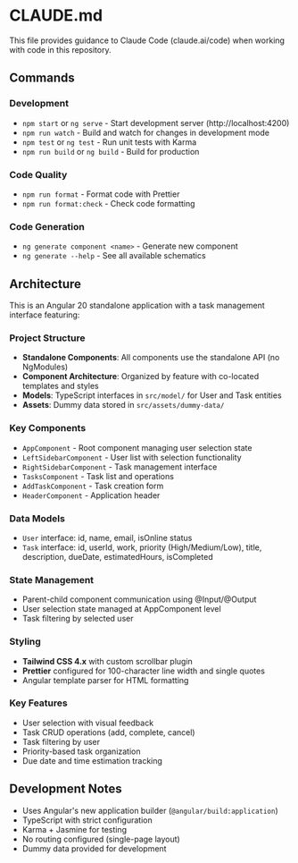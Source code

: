# CLAUDE.md

This file provides guidance to Claude Code (claude.ai/code) when working with code in this repository.

## Commands

### Development
- `npm start` or `ng serve` - Start development server (http://localhost:4200)
- `npm run watch` - Build and watch for changes in development mode
- `npm test` or `ng test` - Run unit tests with Karma
- `npm run build` or `ng build` - Build for production

### Code Quality
- `npm run format` - Format code with Prettier
- `npm run format:check` - Check code formatting

### Code Generation
- `ng generate component <name>` - Generate new component
- `ng generate --help` - See all available schematics

## Architecture

This is an Angular 20 standalone application with a task management interface featuring:

### Project Structure
- **Standalone Components**: All components use the standalone API (no NgModules)
- **Component Architecture**: Organized by feature with co-located templates and styles
- **Models**: TypeScript interfaces in `src/model/` for User and Task entities
- **Assets**: Dummy data stored in `src/assets/dummy-data/`

### Key Components
- `AppComponent` - Root component managing user selection state
- `LeftSidebarComponent` - User list with selection functionality
- `RightSidebarComponent` - Task management interface
- `TasksComponent` - Task list and operations
- `AddTaskComponent` - Task creation form
- `HeaderComponent` - Application header

### Data Models
- `User` interface: id, name, email, isOnline status
- `Task` interface: id, userId, work, priority (High/Medium/Low), title, description, dueDate, estimatedHours, isCompleted

### State Management
- Parent-child component communication using @Input/@Output
- User selection state managed at AppComponent level
- Task filtering by selected user

### Styling
- **Tailwind CSS 4.x** with custom scrollbar plugin
- **Prettier** configured for 100-character line width and single quotes
- Angular template parser for HTML formatting

### Key Features
- User selection with visual feedback
- Task CRUD operations (add, complete, cancel)
- Task filtering by user
- Priority-based task organization
- Due date and time estimation tracking

## Development Notes
- Uses Angular's new application builder (`@angular/build:application`)
- TypeScript with strict configuration
- Karma + Jasmine for testing
- No routing configured (single-page layout)
- Dummy data provided for development